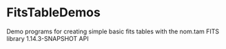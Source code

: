 # FitsTableDemos
Demo programs for creating simple basic fits tables with the 
nom.tam FITS library 1.14.3-SNAPSHOT API  
